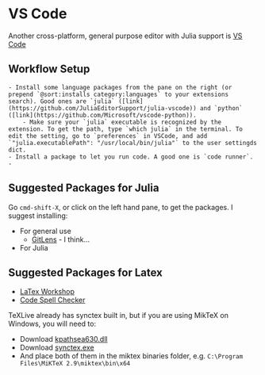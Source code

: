# VS Code
Another cross-platform, general purpose editor with Julia support is [VS Code](https://github.com/Microsoft/vscode)

## Workflow Setup

	- Install some language packages from the pane on the right (or prepend `@sort:installs category:languages` to your extensions search). Good ones are `julia` ([link](https://github.com/JuliaEditorSupport/julia-vscode)) and `python` ([link](https://github.com/Microsoft/vscode-python)). 
		- Make sure your `julia` executable is recognized by the extension. To get the path, type `which julia` in the terminal. To edit the setting, go to `preferences` in VSCode, and add `"julia.executablePath": "/usr/local/bin/julia"` to the user settingds dict.
	- Install a package to let you run code. A good one is `code runner`. 
	- 


## Suggested Packages for Julia
Go `cmd-shift-X`, or click on the left hand pane, to get the packages.  I suggest installing:
- For general use
	- [GitLens](https://marketplace.visualstudio.com/items?itemName=eamodio.gitlens) - I think...
- For Julia
	

## Suggested Packages for Latex
- [LaTex Workshop](https://marketplace.visualstudio.com/items?itemName=James-Yu.latex-workshop)
- [Code Spell Checker](https://marketplace.visualstudio.com/items?itemName=streetsidesoftware.code-spell-checker)

TeXLive already has synctex built in, but if you are using MikTeX on Windows, you will need to:

- Download [kpathsea630.dll](https://www.tug.org/svn/texlive/trunk/Master/bin/win32/kpathsea630.dll?revision=46993&view=co)
- Download [synctex.exe](https://www.tug.org/svn/texlive/trunk/Master/bin/win32/synctex.exe?revision=46993&view=co)
- And place both of them in the miktex binaries folder, e.g. `C:\Program Files\MiKTeX 2.9\miktex\bin\x64`
